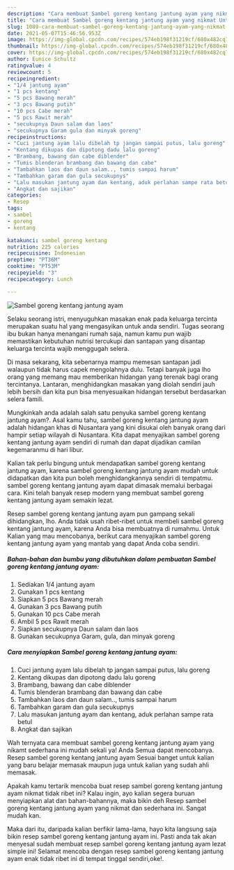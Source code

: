 ```yaml
---
description: "Cara membuat Sambel goreng kentang jantung ayam yang nikmat Untuk Jualan"
title: "Cara membuat Sambel goreng kentang jantung ayam yang nikmat Untuk Jualan"
slug: 1089-cara-membuat-sambel-goreng-kentang-jantung-ayam-yang-nikmat-untuk-jualan
date: 2021-05-07T15:46:56.953Z
image: https://img-global.cpcdn.com/recipes/574eb198f31219cf/680x482cq70/sambel-goreng-kentang-jantung-ayam-foto-resep-utama.jpg
thumbnail: https://img-global.cpcdn.com/recipes/574eb198f31219cf/680x482cq70/sambel-goreng-kentang-jantung-ayam-foto-resep-utama.jpg
cover: https://img-global.cpcdn.com/recipes/574eb198f31219cf/680x482cq70/sambel-goreng-kentang-jantung-ayam-foto-resep-utama.jpg
author: Eunice Schultz
ratingvalue: 4
reviewcount: 5
recipeingredient:
- "1/4 jantung ayam"
- "1 pcs kentang"
- "5 pcs Bawang merah"
- "3 pcs Bawang putih"
- "10 pcs Cabe merah"
- "5 pcs Rawit merah"
- "secukupnya Daun salam dan laos"
- "secukupnya Garam gula dan minyak goreng"
recipeinstructions:
- "Cuci jantung ayam lalu dibelah tp jangan sampai putus, lalu goreng"
- "Kentang dikupas dan dipotong dadu lalu goreng"
- "Brambang, bawang dan cabe diblender"
- "Tumis blenderan brambang dan bawang dan cabe"
- "Tambahkan laos dan daun salam.., tumis sampai harum"
- "Tambahkan garam dan gula secukupnys"
- "Lalu masukan jantung ayam dan kentang, aduk perlahan sampe rata betul"
- "Angkat dan sajikan"
categories:
- Resep
tags:
- sambel
- goreng
- kentang

katakunci: sambel goreng kentang 
nutrition: 225 calories
recipecuisine: Indonesian
preptime: "PT36M"
cooktime: "PT53M"
recipeyield: "3"
recipecategory: Lunch

---
```



![Sambel goreng kentang jantung ayam](https://img-global.cpcdn.com/recipes/574eb198f31219cf/680x482cq70/sambel-goreng-kentang-jantung-ayam-foto-resep-utama.jpg)

Selaku seorang istri, menyuguhkan masakan enak pada keluarga tercinta merupakan suatu hal yang mengasyikan untuk anda sendiri. Tugas seorang ibu bukan hanya menangani rumah saja, namun kamu pun wajib memastikan kebutuhan nutrisi tercukupi dan santapan yang disantap keluarga tercinta wajib menggugah selera.

Di masa  sekarang, kita sebenarnya mampu memesan santapan jadi walaupun tidak harus capek mengolahnya dulu. Tetapi banyak juga lho orang yang memang mau memberikan hidangan yang terenak bagi orang tercintanya. Lantaran, menghidangkan masakan yang diolah sendiri jauh lebih bersih dan kita pun bisa menyesuaikan hidangan tersebut berdasarkan selera famili. 



Mungkinkah anda adalah salah satu penyuka sambel goreng kentang jantung ayam?. Asal kamu tahu, sambel goreng kentang jantung ayam adalah hidangan khas di Nusantara yang kini disukai oleh banyak orang dari hampir setiap wilayah di Nusantara. Kita dapat menyajikan sambel goreng kentang jantung ayam sendiri di rumah dan dapat dijadikan camilan kegemaranmu di hari libur.

Kalian tak perlu bingung untuk mendapatkan sambel goreng kentang jantung ayam, karena sambel goreng kentang jantung ayam mudah untuk didapatkan dan kita pun boleh menghidangkannya sendiri di tempatmu. sambel goreng kentang jantung ayam dapat dimasak memalui berbagai cara. Kini telah banyak resep modern yang membuat sambel goreng kentang jantung ayam semakin lezat.

Resep sambel goreng kentang jantung ayam pun gampang sekali dihidangkan, lho. Anda tidak usah ribet-ribet untuk membeli sambel goreng kentang jantung ayam, karena Anda bisa membuatnya di rumahmu. Untuk Kalian yang mau mencobanya, berikut cara menyajikan sambel goreng kentang jantung ayam yang mantab yang dapat Anda coba sendiri.

<!--inarticleads1-->

##### Bahan-bahan dan bumbu yang dibutuhkan dalam pembuatan Sambel goreng kentang jantung ayam:

1. Sediakan 1/4 jantung ayam
1. Gunakan 1 pcs kentang
1. Siapkan 5 pcs Bawang merah
1. Gunakan 3 pcs Bawang putih
1. Gunakan 10 pcs Cabe merah
1. Ambil 5 pcs Rawit merah
1. Siapkan secukupnya Daun salam dan laos
1. Gunakan secukupnya Garam, gula, dan minyak goreng




<!--inarticleads2-->

##### Cara menyiapkan Sambel goreng kentang jantung ayam:

1. Cuci jantung ayam lalu dibelah tp jangan sampai putus, lalu goreng
1. Kentang dikupas dan dipotong dadu lalu goreng
1. Brambang, bawang dan cabe diblender
1. Tumis blenderan brambang dan bawang dan cabe
1. Tambahkan laos dan daun salam.., tumis sampai harum
1. Tambahkan garam dan gula secukupnys
1. Lalu masukan jantung ayam dan kentang, aduk perlahan sampe rata betul
1. Angkat dan sajikan




Wah ternyata cara membuat sambel goreng kentang jantung ayam yang nikamt sederhana ini mudah sekali ya! Anda Semua dapat mencobanya. Resep sambel goreng kentang jantung ayam Sesuai banget untuk kalian yang baru belajar memasak maupun juga untuk kalian yang sudah ahli memasak.

Apakah kamu tertarik mencoba buat resep sambel goreng kentang jantung ayam nikmat tidak ribet ini? Kalau ingin, ayo kalian segera buruan menyiapkan alat dan bahan-bahannya, maka bikin deh Resep sambel goreng kentang jantung ayam yang nikmat dan sederhana ini. Sangat mudah kan. 

Maka dari itu, daripada kalian berfikir lama-lama, hayo kita langsung saja bikin resep sambel goreng kentang jantung ayam ini. Pasti anda tak akan menyesal sudah membuat resep sambel goreng kentang jantung ayam lezat simple ini! Selamat mencoba dengan resep sambel goreng kentang jantung ayam enak tidak ribet ini di tempat tinggal sendiri,oke!.

